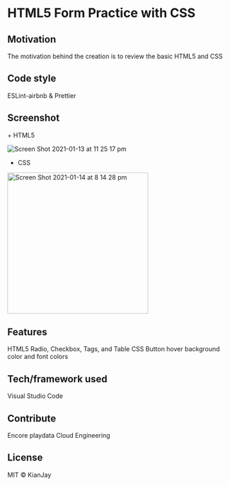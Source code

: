 <h1>HTML5 Form Practice with CSS</h1>


<h2> Motivation</h2>
The motivation behind the creation is to review the basic HTML5 and CSS

<h2>Code style</h2>
ESLint-airbnb & Prettier

Screenshot
-------------
<div>
+ HTML5
  
![Screen Shot 2021-01-13 at 11 25 17 pm](https://user-images.githubusercontent.com/54985943/104467440-aba70700-55f9-11eb-9dc2-a9fcce9503ad.png)


+ CSS

<img width="318" alt="Screen Shot 2021-01-14 at 8 14 28 pm" src="https://user-images.githubusercontent.com/54985943/104583935-20834b00-56a5-11eb-818f-5627fb33faaf.png">
</div>
<h2>Features </h2>
HTML5 Radio, Checkbox, Tags, and Table
CSS Button hover background color and font colors

<h2>Tech/framework used</h2>
Visual Studio Code

<h2>Contribute</h2>
Encore playdata Cloud Engineering

<h2>License</h2>
MIT © KianJay
